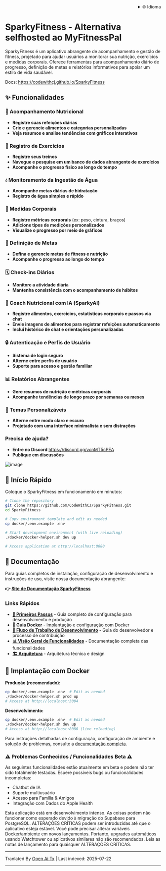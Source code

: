 ﻿<div align="right">
  <details>
    <summary >🌐 Idioma</summary>
    <div>
      <div align="right">
        <p><a href="https://openaitx.github.io/view.html?user=CodeWithCJ&project=SparkyFitness&lang=en">English</a></p>
        <p><a href="https://openaitx.github.io/view.html?user=CodeWithCJ&project=SparkyFitness&lang=zh-CN">简体中文</a></p>
        <p><a href="https://openaitx.github.io/view.html?user=CodeWithCJ&project=SparkyFitness&lang=zh-TW">繁體中文</a></p>
        <p><a href="https://openaitx.github.io/view.html?user=CodeWithCJ&project=SparkyFitness&lang=ja">日本語</a></p>
        <p><a href="https://openaitx.github.io/view.html?user=CodeWithCJ&project=SparkyFitness&lang=ko">한국어</a></p>
        <p><a href="https://openaitx.github.io/view.html?user=CodeWithCJ&project=SparkyFitness&lang=hi">हिन्दी</a></p>
        <p><a href="https://openaitx.github.io/view.html?user=CodeWithCJ&project=SparkyFitness&lang=th">ไทย</a></p>
        <p><a href="https://openaitx.github.io/view.html?user=CodeWithCJ&project=SparkyFitness&lang=fr">Français</a></p>
        <p><a href="https://openaitx.github.io/view.html?user=CodeWithCJ&project=SparkyFitness&lang=de">Deutsch</a></p>
        <p><a href="https://openaitx.github.io/view.html?user=CodeWithCJ&project=SparkyFitness&lang=es">Español</a></p>
        <p><a href="https://openaitx.github.io/view.html?user=CodeWithCJ&project=SparkyFitness&lang=it">Itapano</a></p>
        <p><a href="https://openaitx.github.io/view.html?user=CodeWithCJ&project=SparkyFitness&lang=ru">Русский</a></p>
        <p><a href="https://openaitx.github.io/view.html?user=CodeWithCJ&project=SparkyFitness&lang=pt">Português</a></p>
        <p><a href="https://openaitx.github.io/view.html?user=CodeWithCJ&project=SparkyFitness&lang=nl">Nederlands</a></p>
        <p><a href="https://openaitx.github.io/view.html?user=CodeWithCJ&project=SparkyFitness&lang=pl">Polski</a></p>
        <p><a href="https://openaitx.github.io/view.html?user=CodeWithCJ&project=SparkyFitness&lang=ar">العربية</a></p>
        <p><a href="https://openaitx.github.io/view.html?user=CodeWithCJ&project=SparkyFitness&lang=fa">فارسی</a></p>
        <p><a href="https://openaitx.github.io/view.html?user=CodeWithCJ&project=SparkyFitness&lang=tr">Türkçe</a></p>
        <p><a href="https://openaitx.github.io/view.html?user=CodeWithCJ&project=SparkyFitness&lang=vi">Tiếng Việt</a></p>
        <p><a href="https://openaitx.github.io/view.html?user=CodeWithCJ&project=SparkyFitness&lang=id">Bahasa Indonesia</a></p>
      </div>
    </div>
  </details>
</div>

# SparkyFitness - Alternativa selfhosted ao MyFitnessPal

SparkyFitness é um aplicativo abrangente de acompanhamento e gestão de fitness, projetado para ajudar usuários a monitorar sua nutrição, exercícios e medidas corporais. Oferece ferramentas para acompanhamento diário de progresso, definição de metas e relatórios informativos para apoiar um estilo de vida saudável.

Docs: https://codewithcj.github.io/SparkyFitness

## ✨ Funcionalidades

### 🍎 Acompanhamento Nutricional

* **Registre suas refeições diárias**
* **Crie e gerencie alimentos e categorias personalizadas**
* **Veja resumos e analise tendências com gráficos interativos**

### 💪 Registro de Exercícios

* **Registre seus treinos**
* **Navegue e pesquise em um banco de dados abrangente de exercícios**
* **Acompanhe o progresso físico ao longo do tempo**

### 💧 Monitoramento da Ingestão de Água

* **Acompanhe metas diárias de hidratação**
* **Registro de água simples e rápido**

### 📏 Medidas Corporais

* **Registre métricas corporais** (ex: peso, cintura, braços)
* **Adicione tipos de medições personalizados**
* **Visualize o progresso por meio de gráficos**

### 🎯 Definição de Metas

* **Defina e gerencie metas de fitness e nutrição**
* **Acompanhe o progresso ao longo do tempo**

### 🗓️ Check-ins Diários

* **Monitore a atividade diária**
* **Mantenha consistência com o acompanhamento de hábitos**

### 🤖 Coach Nutricional com IA (SparkyAI)

* **Registre alimentos, exercícios, estatísticas corporais e passos via chat**
* **Envie imagens de alimentos para registrar refeições automaticamente**
* **Inclui histórico de chat e orientações personalizadas**

### 🔒 Autenticação e Perfis de Usuário

* **Sistema de login seguro**
* **Alterne entre perfis de usuário**
* **Suporte para acesso e gestão familiar**

### 📊 Relatórios Abrangentes

* **Gere resumos de nutrição e métricas corporais**
* **Acompanhe tendências de longo prazo por semanas ou meses**

### 🎨 Temas Personalizáveis

* **Alterne entre modo claro e escuro**
* **Projetado com uma interface minimalista e sem distrações**

### Precisa de ajuda?
* **Entre no Discord**
  https://discord.gg/vcnMT5cPEA
* **Publique em discussões**




![image](https://github.com/user-attachments/assets/ccc7f34e-a663-405f-a4d4-a9888c3197bc)

## 🚀 Início Rápido

Coloque o SparkyFitness em funcionamento em minutos:

```bash
# Clone the repository
git clone https://github.com/CodeWithCJ/SparkyFitness.git
cd SparkyFitness

# Copy environment template and edit as needed
cp docker/.env.example .env

# Start development environment (with live reloading)
./docker/docker-helper.sh dev up

# Access application at http://localhost:8080
```
## 📖 Documentação

Para guias completos de instalação, configuração de desenvolvimento e instruções de uso, visite nossa documentação abrangente:

**👉 [Site de Documentação SparkyFitness](https://codewithcj.github.io/SparkyFitness)**

### Links Rápidos

- **[🚀 Primeiros Passos](https://codewithcj.github.io/SparkyFitness/developer/getting-started)** - Guia completo de configuração para desenvolvimento e produção
- **[🐳 Guia Docker](https://codewithcj.github.io/SparkyFitness/developer/docker)** - Implantação e configuração com Docker
- **[🔧 Fluxo de Trabalho de Desenvolvimento](https://codewithcj.github.io/SparkyFitness/developer/workflow)** - Guia do desenvolvedor e processo de contribuição  
- **[📊 Visão Geral de Funcionalidades](https://codewithcj.github.io/SparkyFitness/features/)** - Documentação completa das funcionalidades
- **[🏗️ Arquitetura](https://codewithcj.github.io/SparkyFitness/app-overview)** - Arquitetura técnica e design

## 🐳 Implantação com Docker

**Produção (recomendado):**

```bash
cp docker/.env.example .env  # Edit as needed
./docker/docker-helper.sh prod up
# Access at http://localhost:3004
```
**Desenvolvimento:**

```bash
cp docker/.env.example .env  # Edit as needed  
./docker/docker-helper.sh dev up
# Access at http://localhost:8080 (live reloading)
```
Para instruções detalhadas de configuração, configuração de ambiente e solução de problemas, consulte a [documentação completa](https://codewithcj.github.io/SparkyFitness/developer/getting-started).

### ⚠️ Problemas Conhecidos / Funcionalidades Beta ⚠️

As seguintes funcionalidades estão atualmente em beta e podem não ter sido totalmente testadas. Espere possíveis bugs ou funcionalidades incompletas:

*   Chatbot de IA
*   Suporte multiusuário
*   Acesso para Família & Amigos
*   Integração com Dados do Apple Health

Esta aplicação está em desenvolvimento intenso. As coisas podem não funcionar como esperado devido à migração do Supabase para PostgreSQL. ALTERAÇÕES CRÍTICAS podem ser introduzidas até que o aplicativo esteja estável.
Você pode precisar alterar variáveis Docker/ambiente em novos lançamentos. Portanto, upgrades automáticos usando Watchtower ou aplicativos similares não são recomendados. Leia as notas de lançamento para quaisquer ALTERAÇÕES CRÍTICAS.





---

Tranlated By [Open Ai Tx](https://github.com/OpenAiTx/OpenAiTx) | Last indexed: 2025-07-22

---